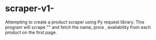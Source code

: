 # scraper-v1- 

Attempting to create a product scraper using Py request library. 
This program will scrape "" and fetch the name, price , avaliability from each product on the first page.
